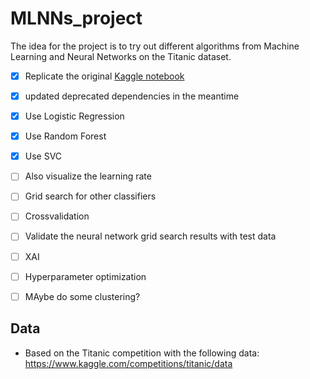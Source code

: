 # MLNNs_project

The idea for the project is to try out different algorithms from Machine Learning and Neural Networks on the Titanic dataset.

- [x] Replicate the original [Kaggle notebook](https://www.kaggle.com/code/jamesleslie/titanic-neural-network-for-beginners/notebook)
- [x] updated deprecated dependencies in the meantime
- [x] Use Logistic Regression
- [x] Use Random Forest
- [x] Use SVC
- [ ] Also visualize the learning rate
- [ ] Grid search for other classifiers
- [ ] Crossvalidation
- [ ] Validate the neural network grid search results with test data
- [ ] XAI
- [ ] Hyperparameter optimization
- [ ] MAybe do some clustering?


## Data

- Based on the Titanic competition with the following data: https://www.kaggle.com/competitions/titanic/data
